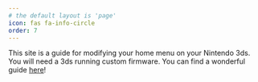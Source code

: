 ```yaml
---
# the default layout is 'page'
icon: fas fa-info-circle
order: 7
---
```



This site is a guide for modifying your home menu on your Nintendo 3ds. You will need a 3ds running custom firmware. You can find a wonderful guide [here](https://3ds.hacks.guide)!

